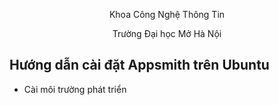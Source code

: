 <p align="center">
    Khoa Công Nghệ Thông Tin
</p>
<p align="center">
    Trường Đại học Mở Hà Nội
</p>

## Hướng dẫn cài đặt Appsmith trên Ubuntu
- Cài môi trường phát triển